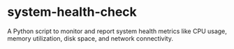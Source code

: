 # system-health-check
A Python script to monitor and report system health metrics like CPU usage, memory utilization, disk space, and network connectivity.
